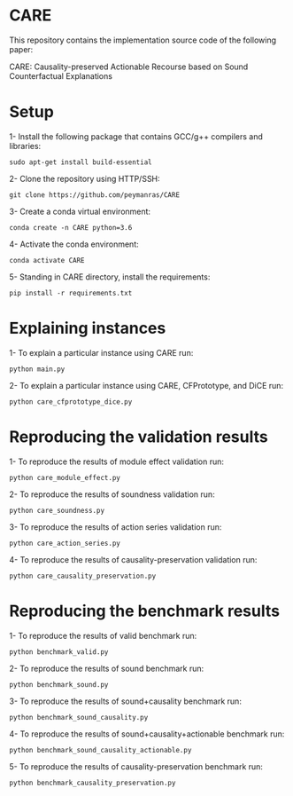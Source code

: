 # CARE

This repository contains the implementation source code of the following paper:

CARE: Causality-preserved Actionable Recourse based on Sound Counterfactual Explanations

# Setup
1- Install the following package that contains GCC/g++ compilers and libraries:
```
sudo apt-get install build-essential
```
2- Clone the repository using HTTP/SSH:
```
git clone https://github.com/peymanras/CARE
```
3- Create a conda virtual environment:
```
conda create -n CARE python=3.6
```
4- Activate the conda environment: 
```
conda activate CARE
```
5- Standing in CARE directory, install the requirements:
```
pip install -r requirements.txt
```

# Explaining instances
1- To explain a particular instance using CARE run:
```
python main.py
```
2- To explain a particular instance using CARE, CFPrototype, and DiCE run:
```
python care_cfprototype_dice.py
```

# Reproducing the validation results
1- To reproduce the results of module effect validation run:
```
python care_module_effect.py
```
2- To reproduce the results of soundness validation run:
```
python care_soundness.py
```
3- To reproduce the results of action series validation run:
```
python care_action_series.py
```
4- To reproduce the results of causality-preservation validation run:
```
python care_causality_preservation.py
```

# Reproducing the benchmark results
1- To reproduce the results of valid benchmark run:
```
python benchmark_valid.py
```
2- To reproduce the results of sound benchmark run:
```
python benchmark_sound.py
```
3- To reproduce the results of sound+causality benchmark run:
```
python benchmark_sound_causality.py
```
4- To reproduce the results of sound+causality+actionable benchmark run:
```
python benchmark_sound_causality_actionable.py
```
5- To reproduce the results of causality-preservation benchmark run:
```
python benchmark_causality_preservation.py
```
